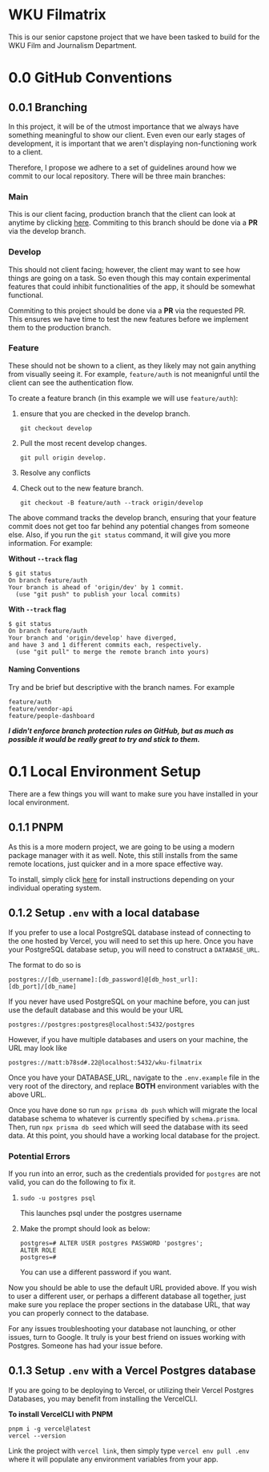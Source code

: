 # WKU Filmatrix

This is our senior capstone project that we have been tasked to build for the WKU Film and Journalism Department. 

# 0.0 GitHub Conventions

## 0.0.1 Branching

In this project, it will be of the utmost importance that we always have something meaningful to show our client. Even even our early stages of development, it is important that we aren't displaying non-functioning work to a client.

Therefore, I propose we adhere to a set of guidelines around how we commit to our local repository. There will be three main branches:

### Main

This is our client facing, production branch that the client can look at anytime by clicking [here](https://wku-filmatrix.vercel.app). Commiting to this branch should be done via a **PR** via the develop branch.

### Develop

This should not client facing; however, the client may want to see how things are going on a task. So even though this may contain experimental features that could inhibit functionalities of the app, it should be somewhat functional.

Commiting to this project should be done via a **PR** via the requested PR. This ensures we have time to test the new features before we implement them to the production branch.

### Feature

These should not be shown to a client, as they likely may not gain anything from visually seeing it. For example, `feature/auth` is not meanignful until the client can see the authentication flow.

To create a feature branch (in this example we will use `feature/auth`):
1. ensure that you are checked in the develop branch.

    ```
    git checkout develop
    ```

2. Pull the most recent develop changes.

    ```
    git pull origin develop.
    ```

3. Resolve any conflicts
4. Check out to the new feature branch.

    ```
    git checkout -B feature/auth --track origin/develop
    ```
The above command tracks the develop branch, ensuring that your feature commit does not get too far behind any potential changes from someone else. Also, if you run the `git status` command, it will give you more information. For example:

**Without `--track` flag**

```
$ git status
On branch feature/auth
Your branch is ahead of 'origin/dev' by 1 commit.
  (use "git push" to publish your local commits)
```

**With `--track` flag**

```
$ git status
On branch feature/auth
Your branch and 'origin/develop' have diverged,
and have 3 and 1 different commits each, respectively.
  (use "git pull" to merge the remote branch into yours)
```

#### Naming Conventions
Try and be brief but descriptive with the branch names. For example

```
feature/auth
feature/vendor-api
feature/people-dashboard
```

***I didn't enforce branch protection rules on GitHub, but as much as possible it would be really great to try and stick to them.***

# 0.1 Local Environment Setup

There are a few things you will want to make sure you have installed in your local environment.

## 0.1.1 PNPM

As this is a more modern project, we are going to be using a modern package manager with it as well. Note, this still installs from the same remote locations, just quicker and in a more space effective way. 

To install, simply click [here](https://pnpm.io/installation) for install instructions depending on your individual operating system.

## 0.1.2 Setup `.env` with a local database

If you prefer to use a local PostgreSQL database instead of connecting to the one hosted by Vercel, you will need to set this up here. Once you have your PostgreSQL database setup, you will need to construct a `DATABASE_URL`.

The format to do so is
```
postgres://[db_username]:[db_password]@[db_host_url]:[db_port]/[db_name]
```

If you never have used PostgreSQL on your machine before, you can just use the default database and this would be your URL

```
postgres://postgres:postgres@localhost:5432/postgres
```

However, if you have multiple databases and users on your machine, the URL may look like

```
postgres://matt:b78sd#.22@localhost:5432/wku-filmatrix
```

Once you have your DATABASE_URL, navigate to the `.env.example` file in the very root of the directory, and replace **BOTH** environment variables with the above URL. 

Once you have done so run `npx prisma db push` which will migrate the local database schema to whatever is currently specified by `schema.prisma`. Then, run `npx prisma db seed` which will seed the database with its seed data. At this point, you should have a working local database for the project. 

### Potential Errors

If you run into an error, such as the credentials provided for `postgres` are not valid, you can do the following to fix it.

1. `sudo -u postgres psql`

    This launches psql under the postgres username

2. Make the prompt should look as below:

    ```
    postgres=# ALTER USER postgres PASSWORD 'postgres';
    ALTER ROLE
    postgres=# 
    ```

    You can use a different password if you want.

Now you should be able to use the default URL provided above. If you wish to user a different user, or perhaps a different database all together, just make sure you replace the proper sections in the database URL, that way you can properly connect to the database. 

For any issues troubleshooting your database not launching, or other issues, turn to Google. It truly is your best friend on issues working with Postgres. Someone has had your issue before.

## 0.1.3 Setup `.env` with a Vercel Postgres database

If you are going to be deploying to Vercel, or utilizing their Vercel Postgres Databases, you may benefit from installing the VercelCLI. 

**To install VercelCLI with PNPM**
```
pnpm i -g vercel@latest
vercel --version
```
Link the project with `vercel link`, then simply type `vercel env pull .env` where it will populate any environment variables from your app.
